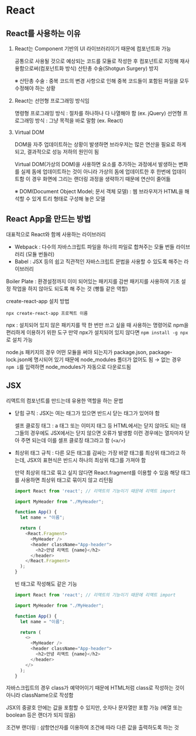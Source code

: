 # React

## React를 사용하는 이유

1. React는 Component 기반의 UI 라이브러리이기 때문에 컴포넌트화 가능

   공통으로 사용될 것으로 예상되는 코드를 모듈로 작성한 후 컴포넌트로 지정해 재사용함으로써(컴포넌트화 방식) 산탄총 수술(Shotgun Surgery) 방지

   ※ 산탄총 수술 : 중복 코드의 변경 사항으로 인해 중복 코드들이 포함된 파일을 모두 수정해야 하는 상황

2. React는 선언형 프로그래밍 방식임

   명령형 프로그래밍 방식 : 절차를 하나하나 다 나열해야 함 (ex. jQuery)
   선언형 프로그래밍 방식 : 그냥 목적을 바로 말함 (ex. React)

3. Virtual DOM

   DOM을 자주 업데이트하는 상황이 발생하면 브라우저는 많은 연산을 필요로 하게 되고, 결과적으로 성능 저하의 원인이 됨

   Virtual DOM(가상의 DOM)을 사용하면 요소를 추가하는 과정에서 발생하는 변화를 실제 돔에 업데이트하는 것이 아니라 가상의 돔에 업데이트한 후 한번에 업데이트함 이 경우 화면에 그리는 랜더링 과정을 생략하기 때문에 연산이 줄어듦

   ※ DOM(Document Object Model; 문서 객체 모델) : 웹 브라우저가 HTML을 해석할 수 있게 트리 형태로 구성해 놓은 모델



## React App을 만드는 방법

대표적으로 React와 함께 사용하는 라이브러리

+ Webpack : 다수의 자바스크립트 파일을 하나의 파일로 합쳐주는 모듈 번들 라이브러리 (모듈 번들러)
+ Babel : JSX 등의 쉽고 직관적인 자바스크립트 문법을 사용할 수 있도록 해주는 라이브러리 



Boiler Plate : 환경설정까지 이미 되어있는 패키지를 감싼 패키지를 사용하여 기초 설정 작업을 하지 않아도 되도록 해 주는 것 (빵틀 같은 역할)



create-react-app 설치 방법

```
npx create-react-app 프로젝트 이름
```

npx : 설치되어 있지 않은 패키지를 딱 한 번만 쓰고 싶을 때 사용하는 명령어로 npm을 편리하게 이용하기 위한 도구
만약 npx가 설치되어 있지 않다면 ```npm install -g npx```로 설치 가능



node.js 패키지의 경우 어떤 모듈을 써야 되는지가 package.json, package-lock.json에 명시되어 있기 때문에 node_modules 폴더가 없어도 됨
→ 없는 경우 ```npm i```를 입력하면 node_modules가 자동으로 다운로드됨



## JSX

리액트의 컴포넌트를 만드는데 유용한 역할을 하는 문법

+ 닫힘 규칙 : JSX는 여는 태그가 있으면 반드시 닫는 태그가 있어야 함 

  셀프 클로징 태그 : a 태그 또는 이미지 태그 등 HTML에서는 닫지 않아도 되는 태그들의 경우에도 JSX에서는 닫지 않으면 오류가 발생함 이런 경우에는 열자마자 닫아 주면 되는데 이를 셀프 클로징 태그라고 함 (```<a/>```)

- 최상위 태그 규칙 : 다른 모든 태그를 감싸는 가장 바깥 태그를 최상위 태그라고 하는데, JSX의 표현식은 반드시 하나의 최상위 태그를 가져야 함

  만약 최상위 태그로 묶고 싶지 않다면 React.fragment를 이용할 수 있음 해당 태그를 사용하면 최상위 태그로 묶이지 않고 리턴됨

  ```javascript
  import React from 'react'; // 리액트의 기능이기 때문에 리액트 import
  
  import MyHeader from "./MyHeader";
  
  function App() {
    let name = "이름";
  
    return (
      <React.Fragment>
        <MyHeader />
        <header className="App-header">
          <h2>안녕 리액트 {name}</h2>
        </header>
      </React.Fragment>
    );
  }
  ```

  빈 태그로 작성해도 같은 기능

  ```javascript
  import React from 'react'; // 리액트의 기능이기 때문에 리액트 import
  
  import MyHeader from "./MyHeader";
  
  function App() {
    let name = "이름";
  
    return (
      <>
        <MyHeader />
        <header className="App-header">
          <h2>안녕 리액트 {name}</h2>
        </header>
      </>
    );
  }
  ```



자바스크립트의 경우 class가 예약어이기 때문에 HTML처럼 class로 작성하는 것이 아니라 className으로 작성함

JSX의 중괄호 안에는 값을 포함할 수 있지만, 숫자나 문자열만 포함 가능 (배열 또는 boolean 등은 랜더가 되지 않음)

조건부 랜더링 : 삼항연산자를 이용하여 조건에 따라 다른 값을 출력하도록 하는 것